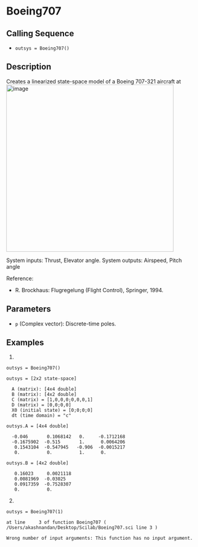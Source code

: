 # Boeing707
## Calling Sequence
- `outsys = Boeing707()`

## Description
Creates a linearized state-space model of a Boeing 707-321 aircraft at
<img width="443" alt="image" src="https://github.com/user-attachments/assets/0e60e8cc-e55c-4bca-8f1f-e3fec3cb4dec" />

System inputs: Thrust, Elevator angle.
System outputs: Airspeed, Pitch angle

Reference: 
- R. Brockhaus: Flugregelung (Flight Control), Springer, 1994.

## Parameters
- `p` (Complex vector): Discrete-time poles.

## Examples
1.
```
outsys = Boeing707()
```
```
outsys = [2x2 state-space]

  A (matrix): [4x4 double]
  B (matrix): [4x2 double]
  C (matrix) = [1,0,0,0;0,0,0,1]
  D (matrix) = [0,0;0,0]
  X0 (initial state) = [0;0;0;0]
  dt (time domain) = "c"

outsys.A = [4x4 double]

  -0.046       0.1068142   0.     -0.1712168
  -0.1675902  -0.515       1.      0.0064206
   0.1543104  -0.547945   -0.906  -0.0015217
   0.          0.          1.      0.

outsys.B = [4x2 double]

   0.16023     0.0021118
   0.0081969  -0.03025  
   0.0917359  -0.7528307
   0.          0.     
```
2.
```
outsys = Boeing707(1)
```
```
at line     3 of function Boeing707 ( /Users/akashnandan/Desktop/Scilab/Boeing707.sci line 3 )

Wrong number of input arguments: This function has no input argument.
```
